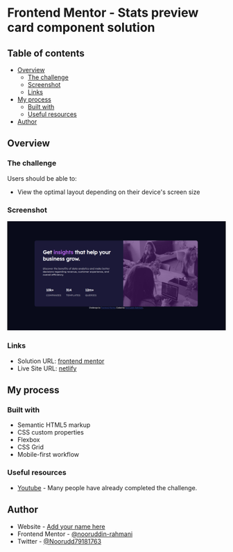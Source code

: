 # Frontend Mentor - Stats preview card component solution
## Table of contents

- [Overview](#overview)
  - [The challenge](#the-challenge)
  - [Screenshot](#screenshot)
  - [Links](#links)
- [My process](#my-process)
  - [Built with](#built-with)
  - [Useful resources](#useful-resources)
- [Author](#author)

## Overview

### The challenge

Users should be able to:

- View the optimal layout depending on their device's screen size

### Screenshot

![](./Screenshot.png)
### Links

- Solution URL: [frontend mentor](https://www.frontendmentor.io/challenges/stats-preview-card-component-8JqbgoU62)
- Live Site URL: [netlify](https://stats-preview-card-component-card.netlify.app/)

## My process

### Built with

- Semantic HTML5 markup
- CSS custom properties
- Flexbox
- CSS Grid
- Mobile-first workflow
### Useful resources

- [Youtube](https://www.youtube.com) - Many people have already completed the challenge.
## Author

- Website - [Add your name here](https://www.your-site.com)
- Frontend Mentor - [@nooruddin-rahmani](https://www.frontendmentor.io/profile/nooruddin-rahmani)
- Twitter - [@Noorudd79181763](https://twitter.com/Noorudd79181763)
